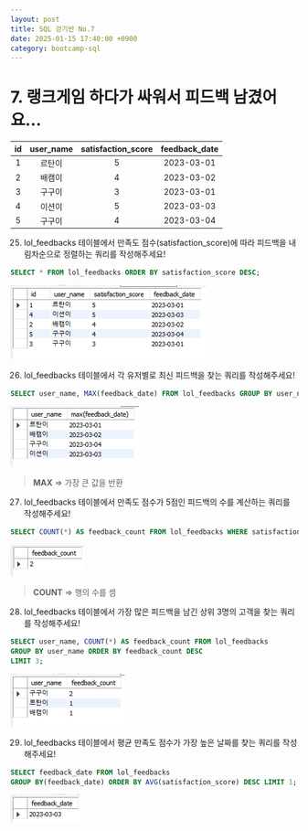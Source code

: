 ```yaml
---
layout: post
title: SQL 걷기반 No.7
date: 2025-01-15 17:40:00 +0900
category: bootcamp-sql
---
```


# 7. 랭크게임 하다가 싸워서 피드백 남겼어요…

| id | user_name | satisfaction_score | feedback_date |
|:--:|:---------:|:------------------:|:-------------:|
| 1  | 르탄이     | 5                  | 2023-03-01    |
| 2  | 배캠이     | 4                  | 2023-03-02    |
| 3  | 구구이     | 3                  | 2023-03-01    |
| 4  | 이션이     | 5                  | 2023-03-03    |
| 5  | 구구이     | 4                  | 2023-03-04    |

25. lol_feedbacks 테이블에서 만족도 점수(satisfaction_score)에 따라 피드백을 내림차순으로 정렬하는 쿼리를 작성해주세요!
```sql
SELECT * FROM lol_feedbacks ORDER BY satisfaction_score DESC;
```
![walk07-25](/public/img/walk7-25.png)

26. lol_feedbacks 테이블에서 각 유저별로 최신 피드백을 찾는 쿼리를 작성해주세요!
```sql
SELECT user_name, MAX(feedback_date) FROM lol_feedbacks GROUP BY user_name;
```
![walk07-26](/public/img/walk7-26.png)
> **MAX** => 가장 큰 값을 반환

27. lol_feedbacks 테이블에서 만족도 점수가 5점인 피드백의 수를 계산하는 쿼리를 작성해주세요!
```sql
SELECT COUNT(*) AS feedback_count FROM lol_feedbacks WHERE satisfaction_score = 5;
```
![walk07-27](/public/img/walk7-27.png)
> **COUNT** => 행의 수를 셈

28. lol_feedbacks 테이블에서 가장 많은 피드백을 남긴 상위 3명의 고객을 찾는 쿼리를 작성해주세요!
```sql
SELECT user_name, COUNT(*) AS feedback_count FROM lol_feedbacks  
GROUP BY user_name ORDER BY feedback_count DESC  
LIMIT 3;
```
![walk07-28](/public/img/walk7-28.png)

29. lol_feedbacks 테이블에서 평균 만족도 점수가 가장 높은 날짜를 찾는 쿼리를 작성해주세요!
```sql
SELECT feedback_date FROM lol_feedbacks
GROUP BY(feedback_date) ORDER BY AVG(satisfaction_score) DESC LIMIT 1;
```
![walk07-29](/public/img/walk7-29.png)
